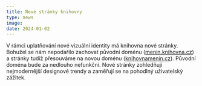 ```yaml
---
title: Nové stránky knihovny
type: news
image:
date: 2024-01-02
---
```


V rámci uplatňování nové vizuální identity má knihovna nové stránky. Bohužel se nám nepodařilo zachovat původní doménu ([menin.knihovna.cz](https://menin.knihovna.cz/)) a stránky tudíž přesouváme na novou doménu ([knihovnamenin.cz](https://knihovnamenin.cz)). Původní doména bude za nedlouho nefunkční. Nové stránky zohledňují nejmodernější designové trendy a zaměřují se na pohodlný uživatelský zážitek.